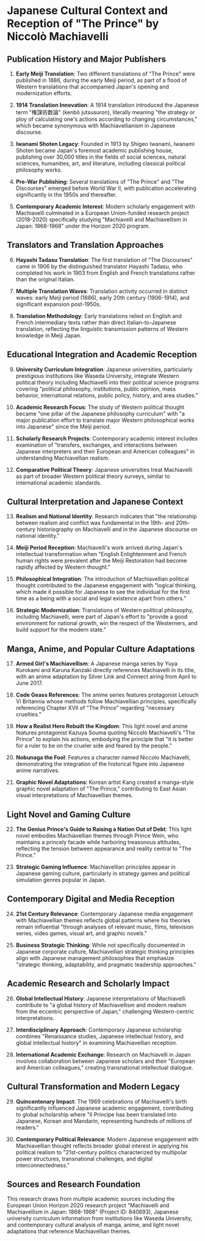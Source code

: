 # Japanese Cultural Context and Reception of "The Prince" by Niccolò Machiavelli

## Publication History and Major Publishers

1. **Early Meiji Translation**: Two different translations of "The Prince" were published in 1886, during the early Meiji period, as part of a flood of Western translations that accompanied Japan's opening and modernization efforts.

2. **1914 Translation Innovation**: A 1914 translation introduced the Japanese term "権謀術数論" (kenbō jutsusuron), literally meaning "the strategy or ploy of calculating one's actions according to changing circumstances," which became synonymous with Machiavellianism in Japanese discourse.

3. **Iwanami Shoten Legacy**: Founded in 1913 by Shigeo Iwanami, Iwanami Shoten became Japan's foremost academic publishing house, publishing over 30,000 titles in the fields of social sciences, natural sciences, humanities, art, and literature, including classical political philosophy works.

4. **Pre-War Publishing**: Several translations of "The Prince" and "The Discourses" emerged before World War II, with publication accelerating significantly in the 1950s and thereafter.

5. **Contemporary Academic Interest**: Modern scholarly engagement with Machiavelli culminated in a European Union-funded research project (2018-2020) specifically studying "Machiavelli and Machiavellism in Japan: 1868-1968" under the Horizon 2020 program.

## Translators and Translation Approaches

6. **Hayashi Tadasu Translation**: The first translation of "The Discourses" came in 1906 by the distinguished translator Hayashi Tadasu, who completed his work in 1903 from English and French translations rather than the original Italian.

7. **Multiple Translation Waves**: Translation activity occurred in distinct waves: early Meiji period (1886), early 20th century (1906-1914), and significant expansion post-1950s.

8. **Translation Methodology**: Early translations relied on English and French intermediary texts rather than direct Italian-to-Japanese translation, reflecting the linguistic transmission patterns of Western knowledge in Meiji Japan.

## Educational Integration and Academic Reception

9. **University Curriculum Integration**: Japanese universities, particularly prestigious institutions like Waseda University, integrate Western political theory including Machiavelli into their political science programs covering "political philosophy, institutions, public opinion, mass behavior, international relations, public policy, history, and area studies."

10. **Academic Research Focus**: The study of Western political thought became "one pillar of the Japanese philosophy curriculum" with "a major publication effort to translate major Western philosophical works into Japanese" since the Meiji period.

11. **Scholarly Research Projects**: Contemporary academic interest includes examination of "transfers, exchanges, and interactions between Japanese interpreters and their European and American colleagues" in understanding Machiavellian realism.

12. **Comparative Political Theory**: Japanese universities treat Machiavelli as part of broader Western political theory surveys, similar to international academic standards.

## Cultural Interpretation and Japanese Context

13. **Realism and National Identity**: Research indicates that "the relationship between realism and conflict was fundamental in the 19th- and 20th-century historiography on Machiavelli and in the Japanese discourse on national identity."

14. **Meiji Period Reception**: Machiavelli's work arrived during Japan's intellectual transformation when "English Enlightenment and French human rights were prevalent after the Meiji Restoration had become rapidly affected by Western thought."

15. **Philosophical Integration**: The introduction of Machiavellian political thought contributed to the Japanese engagement with "logical thinking, which made it possible for Japanese to see the individual for the first time as a being with a social and legal existence apart from others."

16. **Strategic Modernization**: Translations of Western political philosophy, including Machiavelli, were part of Japan's effort to "provide a good environment for national growth, win the respect of the Westerners, and build support for the modern state."

## Manga, Anime, and Popular Culture Adaptations

17. **Armed Girl's Machiavellism**: A Japanese manga series by Yuya Kurokami and Karuna Kanzaki directly references Machiavelli in its title, with an anime adaptation by Silver Link and Connect airing from April to June 2017.

18. **Code Geass References**: The anime series features protagonist Lelouch Vi Britannia whose methods follow Machiavellian principles, specifically referencing Chapter XVII of "The Prince" regarding "necessary cruelties."

19. **How a Realist Hero Rebuilt the Kingdom**: This light novel and anime features protagonist Kazuya Souma quoting Niccolò Machiavelli's "The Prince" to explain his actions, embodying the principle that "it is better for a ruler to be on the crueler side and feared by the people."

20. **Nobunaga the Fool**: Features a character named Niccolo Machiavelli, demonstrating the integration of the historical figure into Japanese anime narratives.

21. **Graphic Novel Adaptations**: Korean artist Kang created a manga-style graphic novel adaptation of "The Prince," contributing to East Asian visual interpretations of Machiavellian themes.

## Light Novel and Gaming Culture

22. **The Genius Prince's Guide to Raising a Nation Out of Debt**: This light novel embodies Machiavellian themes through Prince Wein, who maintains a princely facade while harboring treasonous attitudes, reflecting the tension between appearance and reality central to "The Prince."

23. **Strategic Gaming Influence**: Machiavellian principles appear in Japanese gaming culture, particularly in strategy games and political simulation genres popular in Japan.

## Contemporary Digital and Media Reception

24. **21st Century Relevance**: Contemporary Japanese media engagement with Machiavellian themes reflects global patterns where his theories remain influential "through analyses of relevant music, films, television series, video games, visual art, and graphic novels."

25. **Business Strategic Thinking**: While not specifically documented in Japanese corporate culture, Machiavellian strategic thinking principles align with Japanese management philosophies that emphasize "strategic thinking, adaptability, and pragmatic leadership approaches."

## Academic Research and Scholarly Impact

26. **Global Intellectual History**: Japanese interpretations of Machiavelli contribute to "a global history of Machiavellism and modern realism from the eccentric perspective of Japan," challenging Western-centric interpretations.

27. **Interdisciplinary Approach**: Contemporary Japanese scholarship combines "Renaissance studies, Japanese intellectual history, and global intellectual history" in examining Machiavellian reception.

28. **International Academic Exchange**: Research on Machiavelli in Japan involves collaboration between Japanese scholars and their "European and American colleagues," creating transnational intellectual dialogue.

## Cultural Transformation and Modern Legacy

29. **Quincentenary Impact**: The 1969 celebrations of Machiavelli's birth significantly influenced Japanese academic engagement, contributing to global scholarship where "Il Principe has been translated into Japanese, Korean and Mandarin, representing hundreds of millions of readers."

30. **Contemporary Political Relevance**: Modern Japanese engagement with Machiavellian thought reflects broader global interest in applying his political realism to "21st-century politics characterized by multipolar power structures, transnational challenges, and digital interconnectedness."

## Sources and Research Foundation

This research draws from multiple academic sources including the European Union Horizon 2020 research project "Machiavelli and Machiavellism in Japan: 1868-1968" (Project ID: 840693), Japanese university curriculum information from institutions like Waseda University, and contemporary cultural analysis of manga, anime, and light novel adaptations that reference Machiavellian themes.